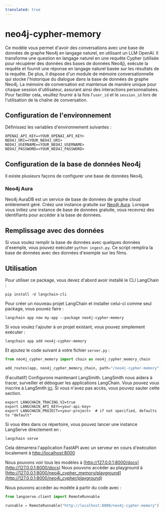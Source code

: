 ```yaml
---
translated: true
---
```


# neo4j-cypher-memory

Ce modèle vous permet d'avoir des conversations avec une base de données de graphe Neo4j en langage naturel, en utilisant un LLM OpenAI.
Il transforme une question en langage naturel en une requête Cypher (utilisée pour récupérer des données des bases de données Neo4j), exécute la requête et fournit une réponse en langage naturel basée sur les résultats de la requête.
De plus, il dispose d'un module de mémoire conversationnelle qui stocke l'historique du dialogue dans la base de données de graphe Neo4j.
La mémoire de conversation est maintenue de manière unique pour chaque session d'utilisateur, assurant ainsi des interactions personnalisées.
Pour faciliter cela, veuillez fournir à la fois l'`user_id` et le `session_id` lors de l'utilisation de la chaîne de conversation.

## Configuration de l'environnement

Définissez les variables d'environnement suivantes :

```shell
OPENAI_API_KEY=<YOUR_OPENAI_API_KEY>
NEO4J_URI=<YOUR_NEO4J_URI>
NEO4J_USERNAME=<YOUR_NEO4J_USERNAME>
NEO4J_PASSWORD=<YOUR_NEO4J_PASSWORD>
```

## Configuration de la base de données Neo4j

Il existe plusieurs façons de configurer une base de données Neo4j.

### Neo4j Aura

Neo4j AuraDB est un service de base de données de graphe cloud entièrement géré.
Créez une instance gratuite sur [Neo4j Aura](https://neo4j.com/cloud/platform/aura-graph-database?utm_source=langchain&utm_content=langserve).
Lorsque vous initiez une instance de base de données gratuite, vous recevrez des identifiants pour accéder à la base de données.

## Remplissage avec des données

Si vous voulez remplir la base de données avec quelques données d'exemple, vous pouvez exécuter `python ingest.py`.
Ce script remplira la base de données avec des données d'exemple sur les films.

## Utilisation

Pour utiliser ce package, vous devez d'abord avoir installé le CLI LangChain :

```shell
pip install -U langchain-cli
```

Pour créer un nouveau projet LangChain et installer celui-ci comme seul package, vous pouvez faire :

```shell
langchain app new my-app --package neo4j-cypher-memory
```

Si vous voulez l'ajouter à un projet existant, vous pouvez simplement exécuter :

```shell
langchain app add neo4j-cypher-memory
```

Et ajoutez le code suivant à votre fichier `server.py` :

```python
from neo4j_cypher_memory import chain as neo4j_cypher_memory_chain

add_routes(app, neo4j_cypher_memory_chain, path="/neo4j-cypher-memory")
```

(Facultatif) Configurons maintenant LangSmith.
LangSmith nous aidera à tracer, surveiller et déboguer les applications LangChain.
Vous pouvez vous inscrire à LangSmith [ici](https://smith.langchain.com/).
Si vous n'avez pas accès, vous pouvez sauter cette section.

```shell
export LANGCHAIN_TRACING_V2=true
export LANGCHAIN_API_KEY=<your-api-key>
export LANGCHAIN_PROJECT=<your-project>  # if not specified, defaults to "default"
```

Si vous êtes dans ce répertoire, vous pouvez lancer une instance LangServe directement en :

```shell
langchain serve
```

Cela démarrera l'application FastAPI avec un serveur en cours d'exécution localement à
[http://localhost:8000](http://localhost:8000)

Nous pouvons voir tous les modèles à [http://127.0.0.1:8000/docs](http://127.0.0.1:8000/docs)
Nous pouvons accéder au playground à [http://127.0.0.1:8000/neo4j_cypher_memory/playground](http://127.0.0.1:8000/neo4j_cypher/playground)

Nous pouvons accéder au modèle à partir du code avec :

```python
from langserve.client import RemoteRunnable

runnable = RemoteRunnable("http://localhost:8000/neo4j-cypher-memory")
```
